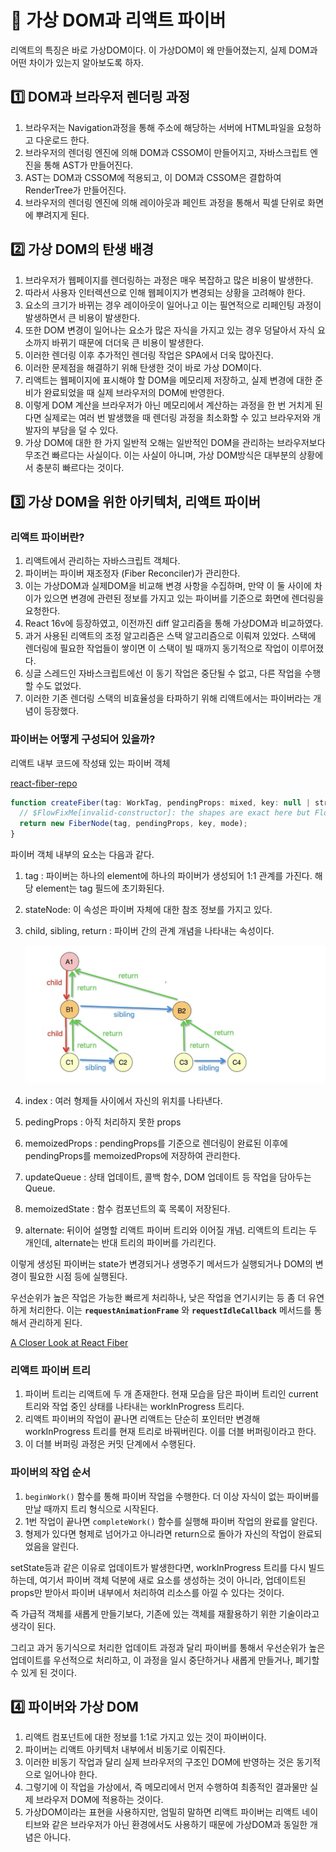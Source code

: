 # 🚀 가상 DOM과 리액트 파이버

리액트의 특징은 바로 가상DOM이다. 이 가상DOM이 왜 만들어졌는지, 실제 DOM과 어떤 차이가 있는지 알아보도록 하자.

## 1️⃣ DOM과 브라우저 렌더링 과정

1. 브라우저는 Navigation과정을 통해 주소에 해당하는 서버에 HTML파일을 요청하고 다운로드 한다.
2. 브라우저의 렌더링 엔진에 의해 DOM과 CSSOM이 만들어지고, 자바스크립트 엔진을 통해 AST가 만들어진다.
3. AST는 DOM과 CSSOM에 적용되고, 이 DOM과 CSSOM은 결합하여 RenderTree가 만들어진다.
4. 브라우저의 렌더링 엔진에 의해 레이아웃과 페인트 과정을 통해서 픽셀 단위로 화면에 뿌려지게 된다.

## 2️⃣ 가상 DOM의 탄생 배경

1. 브라우저가 웹페이지를 렌더링하는 과정은 매우 복잡하고 많은 비용이 발생한다.
2. 따라서 사용자 인터렉션으로 인해 웹페이지가 변경되는 상황을 고려해야 한다.
3. 요소의 크기가 바뀌는 경우 레이아웃이 일어나고 이는 필연적으로 리페인팅 과정이 발생하면서 큰 비용이 발생한다.
4. 또한 DOM 변경이 일어나는 요소가 많은 자식을 가지고 있는 경우 덩달아서 자식 요소까지 바뀌기 때문에 더더욱 큰 비용이 발생한다.
5. 이러한 렌더링 이후 추가적인 렌더링 작업은 SPA에서 더욱 많아진다.
6. 이러한 문제점을 해결하기 위해 탄생한 것이 바로 가상 DOM이다.
7. 리액트는 웹페이지에 표시해야 할 DOM을 메모리제 저장하고, 실제 변경에 대한 준비가 완료되었을 때 실제 브라우저의 DOM에 반영한다.
8. 이렇게 DOM 계산을 브라우저가 아닌 메모리에서 계산하는 과정을 한 번 거치게 된다면 실제로는 여러 번 발생했을 때 렌더링 과정을 최소화할 수 있고 브라우저와 개발자의 부담을 덜 수 있다.
9. 가상 DOM에 대한 한 가지 일반적 오해는 일반적인 DOM을 관리하는 브라우저보다 무조건 빠르다는 사실이다. 이는 사실이 아니며, 가상 DOM방식은 대부분의 상황에서 충분히 빠르다는 것이다.

## 3️⃣ 가상 DOM을 위한 아키텍처, 리액트 파이버

### 리액트 파이버란?

1. 리액트에서 관리하는 자바스크립트 객체다.
2. 파이버는 파이버 재조정자 (Fiber Reconciler)가 관리한다.
3. 이는 가상DOM과 실제DOM을 비교해 변경 사항을 수집하며, 만약 이 둘 사이에 차이가 있으면 변경에 관련된 정보를 가지고 있는 파이버를 기준으로 화면에 렌더링을 요청한다.
4. React 16v에 등장하였고, 이전까진 diff 알고리즘을 통해 가상DOM과 비교하였다.
5. 과거 사용된 리액트의 조정 알고리즘은 스택 알고리즘으로 이뤄져 있었다. 스택에 렌더링에 필요한 작업들이 쌓이면 이 스택이 빌 때까지 동기적으로 작업이 이루어졌다.
6. 싱글 스레드인 자바스크립트에선 이 동기 작업은 중단될 수 없고, 다른 작업을 수행할 수도 없었다.
7. 이러한 기존 렌더링 스택의 비효율성을 타파하기 위해 리액트에서는 파이버라는 개념이 등장했다.

### 파이버는 어떻게 구성되어 있을까?

리액트 내부 코드에 작성돼 있는 파이버 객체

[react-fiber-repo](https://github.com/facebook/react/blob/main/packages/react-reconciler/src/ReactFiber.js)

```jsx
function createFiber(tag: WorkTag, pendingProps: mixed, key: null | string, mode: TypeOfMode): Fiber {
  // $FlowFixMe[invalid-constructor]: the shapes are exact here but Flow doesn't like constructors
  return new FiberNode(tag, pendingProps, key, mode);
}
```

파이버 객체 내부의 요소는 다음과 같다.

1. tag : 파이버는 하나의 element에 하나의 파이버가 생성되어 1:1 관계를 가진다. 해당 element는 tag 필드에 초기화된다.
2. stateNode: 이 속성은 파이버 자체에 대한 참조 정보를 가지고 있다.
3. child, sibling, return : 파이버 간의 관계 개념을 나타내는 속성이다.

   ![Untitled](./images/fiber-object.png)

4. index : 여러 형제들 사이에서 자신의 위치를 나타낸다.
5. pedingProps : 아직 처리하지 못한 props
6. memoizedProps : pendingProps를 기준으로 렌더링이 완료된 이후에 pendingProps를 memoizedProps에 저장하여 관리한다.
7. updateQueue : 상태 업데이트, 콜백 함수, DOM 업데이트 등 작업을 담아두는 Queue.
8. memoizedState : 함수 컴포넌트의 훅 목록이 저장된다.
9. alternate: 뒤이어 설명할 리액트 파이버 트리와 이어질 개념. 리액트의 트리는 두 개인데, alternate는 반대 트리의 파이버를 가리킨다.

이렇게 생성된 파이버는 state가 변경되거나 생명주기 메서드가 실행되거나 DOM의 변경이 필요한 시점 등에 실행된다.

우선순위가 높은 작업은 가능한 빠르게 처리하나, 낮은 작업을 연기시키는 등 좀 더 유연하게 처리한다. 이는 **`requestAnimationFrame`** 와 **`requestIdleCallback`** 메서드를 통해서 관리하게 된다.

[A Closer Look at React Fiber](https://www.alibabacloud.com/blog/a-closer-look-at-react-fiber_598138)

### 리액트 파이버 트리

1. 파이버 트리는 리액트에 두 개 존재한다. 현재 모습을 담은 파이버 트리인 current트리와 작업 중인 상태를 나타내는 workInProgress 트리다.
2. 리액트 파이버의 작업이 끝나면 리액트는 단순히 포인터만 변경해 workInProgress 트리를 현재 트리로 바꿔버린다. 이를 더블 버퍼링이라고 한다.
3. 이 더블 버퍼링 과정은 커밋 단계에서 수행된다.

### 파이버의 작업 순서

1. `beginWork()` 함수를 통해 파이버 작업을 수행한다. 더 이상 자식이 없는 파이버를 만날 때까지 트리 형식으로 시작된다.
2. 1번 작업이 끝나면 `completeWork()` 함수를 실행해 파이버 작업의 완료를 알린다.
3. 형제가 있다면 형제로 넘어가고 아니라면 return으로 돌아가 자신의 작업이 완료되었음을 알린다.

setState등과 같은 이유로 업데이트가 발생한다면, workInProgress 트리를 다시 빌드하는데, 여기서 파이버 객체 덕분에 새로 요소를 생성하는 것이 아니라, 업데이트된 props만 받아서 파이버 내부에서 처리하여 리소스를 아낄 수 있다는 것이다.

즉 가급적 객체를 새롭게 만들기보다, 기존에 있는 객체를 재활용하기 위한 기술이라고 생각이 된다.

그리고 과거 동기식으로 처리한 업데이트 과정과 달리 파이버를 통해서 우선순위가 높은 업데이트를 우선적으로 처리하고, 이 과정을 일시 중단하거나 새롭게 만들거나, 폐기할 수 있게 된 것이다.

## 4️⃣ 파이버와 가상 DOM

1. 리액트 컴포넌트에 대한 정보를 1:1로 가지고 있는 것이 파이버이다.
2. 파이버는 리액트 아키텍처 내부에서 비동기로 이뤄진다.
3. 이러한 비동기 작업과 달리 실제 브라우저의 구조인 DOM에 반영하는 것은 동기적으로 일어나야 한다.
4. 그렇기에 이 작업을 가상에서, 즉 메모리에서 먼저 수행하여 최종적인 결과물만 실제 브라우저 DOM에 적용하는 것이다.
5. 가상DOM이라는 표현을 사용하지만, 엄밀히 말하면 리액트 파이버는 리액트 네이티브와 같은 브라우저가 아닌 환경에서도 사용하기 때문에 가상DOM과 동일한 개념은 아니다.
